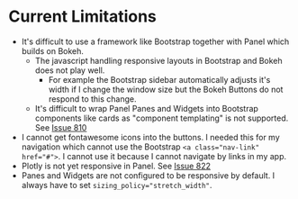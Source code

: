 # Current Limitations

- It's difficult to use a framework like Bootstrap together with Panel which builds on Bokeh.
  - The javascript handling responsive layouts in Bootstrap and Bokeh does not play well.
    - For example the Bootstrap sidebar automatically adjusts it's width if I change the window size but the Bokeh Buttons do not respond to this change.
  - It's difficult to wrap Panel Panes and Widgets into Bootstrap components like cards as "component templating" is not supported. See [Issue 810](https://github.com/holoviz/panel/issues/810)
- I cannot get fontawesome icons into the buttons. I needed this for my navigation which cannot use the Bootstrap `<a class="nav-link" href="#">`.
I cannot use it because I cannot navigate by links in my app.
- Plotly is not yet responsive in Panel. See [Issue 822](https://github.com/holoviz/panel/issues/822)
- Panes and Widgets are not configured to be responsive by default. I always have to set `sizing_policy="stretch_width"`.